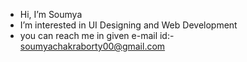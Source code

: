 - Hi, I’m Soumya
- I’m interested in UI Designing and Web Development
- you can reach me in given e-mail id:- soumyachakraborty00@gmail.com
